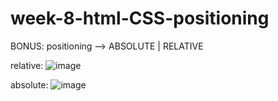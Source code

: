 # week-8-html-CSS-positioning
BONUS: positioning --> ABSOLUTE | RELATIVE

relative:
![image](https://user-images.githubusercontent.com/117738625/209567097-fe866247-323d-4ef2-b6bf-8c1aad1e842a.png)

absolute:
![image](https://user-images.githubusercontent.com/117738625/209567071-49e52736-f621-4589-b1a2-4f0d7a086f69.png)
